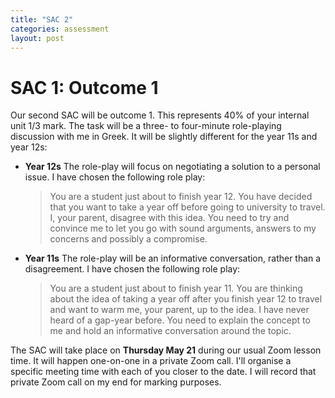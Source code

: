 ```yaml
---
title: "SAC 2"
categories: assessment
layout: post
---
```


# SAC 1: Outcome 1

Our second SAC will be outcome 1. This represents 40% of your internal unit 1/3
mark. The task will be a three- to four-minute role-playing discussion with me
in Greek. It will be slightly different for the year 11s and year 12s:

- **Year 12s** The role-play will focus on negotiating a solution to a personal
  issue. I have chosen the following role play: 
  
  > You are a student just about to finish year 12. You have decided that you
  > want to take a year off before going to university to travel. I, your
  > parent, disagree with this idea. You need to try and convince me to let you
  > go with sound arguments, answers to my concerns and possibly a compromise.

- **Year 11s** The role-play will be an informative conversation, rather than a
  disagreement. I have chosen the following role play:
  
  > You are a student just about to finish year 11. You are thinking about the
  > idea of taking a year off after you finish year 12 to travel and want to
  > warm me, your parent, up to the idea. I have never heard of a gap-year
  > before. You need to explain the concept to me and hold an informative
  > conversation around the topic.

The SAC will take place on **Thursday May 21** during our usual Zoom lesson time. It
will happen one-on-one in a private Zoom call. I'll organise a specific meeting
time with each of you closer to the date. I will record that private Zoom call
on my end for marking purposes.
